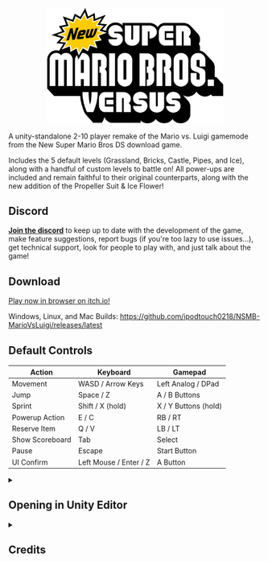 <a href="https://ipodtouch0218.itch.io/nsmb-mariovsluigi">
  <p align="center">
    <img src="https://raw.githubusercontent.com/ipodtouch0218/NSMB-MarioVsLuigi/master/Assets/Sprites/UI/Menu/Title.png?raw=true" alt="NSMB-MarioVsLuigi Logo" width="350px">
  </p>
</a>

A unity-standalone 2-10 player remake of the Mario vs. Luigi gamemode from the New Super Mario Bros DS download game. 

Includes the 5 default levels (Grassland, Bricks, Castle, Pipes, and Ice), along with a handful of custom levels to battle on! 
All power-ups are included and remain faithful to their original counterparts, along with the new addition of the Propeller Suit & Ice Flower!

## Discord
[**Join the discord**](https://discord.gg/dgKVaUKpj5) to keep up to date with the development of the game, make feature suggestions, report bugs (if you're too lazy to use issues...), get technical support, look for people to play with, and just talk about the game!

## Download

[Play now in browser on itch.io!](https://ipodtouch0218.itch.io/nsmb-mariovsluigi)

Windows, Linux, and Mac Builds: https://github.com/ipodtouch0218/NSMB-MarioVsLuigi/releases/latest

## Default Controls
| Action | Keyboard | Gamepad |
| --- | --- | --- |
| Movement | WASD / Arrow Keys | Left Analog / DPad |
| Jump | Space / Z | A / B Buttons |
| Sprint | Shift / X (hold) | X / Y Buttons (hold) |
| Powerup Action | E / C | RB / RT |
| Reserve Item | Q / V | LB / LT |
| Show Scoreboard | Tab | Select |
| Pause | Escape | Start Button |
| UI Confirm | Left Mouse / Enter / Z | A Button |

<details>
  <summary><h2>Opening in Unity Editor</h2></summary>

1. Install Unity 6000.0.48f1 (or newer) via Unity Hub (Installs > Install Editor > Scroll to bottom, if you do not see the version of your choice here, switch to the "Archive" tab and open the "download archive" link)
2. Download and install [git](https://git-scm.com/downloads). Do NOT use the .zip download, as it will cause errors within Unity.
3. Open Command Prompt (Windows) or Terminal (MacOS / Linux)
4. Navigate to the folder you want the source code to be in using `cd <path>`. For example, `cd %USERPROFILE%\Documents` will save it in My Documents.
5. Clone the repository by running `git clone https://github.com/ipodtouch0218/NSMB-MarioVsLuigi.git` in the Command Prompt / Terminal
  - Optionally, [fork the repository](https://github.com/ipodtouch0218/NSMB-MarioVsLuigi/fork)
6. Open the project in Unity Hub (gray "Open" button in top right)
7. Change the Unity Editor to use your computer's platform in File > Build Settings
8. Create a build using "Build and Run" inside File > Build Settings, or Ctrl+B

</details>
<details>
  <summary><h2>Credits</h2></summary>

### Original Content:
* New Super Mario Bros.
* New Super Mario Bros. Wii
* Super Mario Maker 2

### Contributors:
* [Amy54Desu](https://github.com/Amy54Desu)
* [ArianLust](https://github.com/ArianLust)
* [AtwerJ](https://github.com/AtwerJ)
* [Ave](https://github.com/AutumnLeafy)
* [BluCorDev](https://github.com/BluCorDev)
* [Cubby Crazes](https://github.com/CubbyCrazes)
* [davart154](https://github.com/davart154)
* [DonKaiStorm](https://github.com/DonKaiStorm)
* [GithubSPerez](https://github.com/GithubSPerez)
* GradedWarrior
* [Jeffjewett27](https://github.com/Jeffjewett27)
* [KingKittyTurnip](https://github.com/KingKittyTurnip)
* [kittenchilly](https://github.com/kittenchilly)
* [Kraken](https://github.com/KrakHub)
* [MiiBumm](https://github.com/MiiBumm)
* [mindnomad](https://github.com/mindnomad)
* [Pordrack](https://github.com/Pordrack)
* [skarph](https://github.com/skarph)
* [Skillz](https://github.com/Skillz808)
* [ShadowWalker13](https://github.com/ShadowWalker13)
* [TheMoogle](https://github.com/TheMoogle)
* [Tombuntu](https://github.com/ReXiSp)
* [xFrostyCake123](https://github.com/xFrostyCake123)
* [VLC](https://github.com/vlcoo)
* [Zest](https://github.com/zestydevy)
* _ZombleBobble

### Music:
* Cubby Crazes
* [RENREN](https://mistajub.bandcamp.com/)
* LiamNayru
* vincells

### Translators:
* 3UP
* Akselai
* AtwerJ
* Bilhal
* Cecilia
* Davo
* Filipianosol
* Flandre Scarlet
* Flichka
* Freeze
* HatsuneMiku
* haywireghost
* HD Erick Games
* Hyruyoshi
* Iketarou
* Kate Karui
* Lyroy The Toad
* marbo
* Mark19
* MasterMindo
* Med Animations
* miyavmeow
* Mr-STF
* ossdekasaihassei
* Shadow_Walker13
* Snick, It's Him.
* Thebababois369
* Tombuntu
* Windows10V
* vlco_o

### QA Testing:
* Ave
* CreativeGhost
* Cubby Crazes
* Fawndue
* Grape
* mindnomad
* Shadow_Walker13
* TheCyVap

### Level Design:
* AtwerJ
* Ave
* mindnomad
* Skarph
* TheCyVap
* VentureSonic
 
### Asset Rips:
* A Refracted Swindler (UI)
* Clougo (Tiles)
* Cubby Crazes (Sound)
* Demon2Warrior (Background)
* Double S (Models)
* Guywah (Fonts)
* Hiccup (Tiles)
* Jouv (Tiles)
* KartMakerBrosU (Models)
* Keira (Background)
* Luke Hackett (Sound)
* LukeWarnut (Sound)
* mindnomad (Tiles/Sound)
* Mr. C (Enemies)
* Mr-SUGOI (Tiles)
* Ohthatguy (Background)
* Poudink (Tiles)
* Ragey (Enemies)
* Skarph (Models/Sound)
* Someone (Tiles)
* Symbolcom (Tiles/Enemies)
* Techokami (Enemies)
* TeridaxXD001 (Models)
* Treeki (UI)
* VentureSonic (Background)
* xFrostyCake123 (Sound)

</details>
